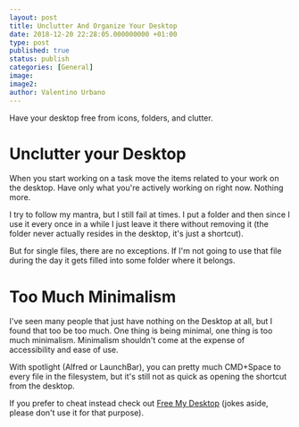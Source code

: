 ```yaml
---
layout: post
title: Unclutter And Organize Your Desktop
date: 2018-12-20 22:28:05.000000000 +01:00
type: post
published: true
status: publish
categories: [General]
image:
image2:
author: Valentino Urbano
---
```


Have your desktop free from icons, folders, and clutter.

# Unclutter your Desktop

When you start working on a task move the items related to your work on the desktop. Have only what you're actively working on right now. Nothing more.

I try to follow my mantra, but I still fail at times. I put a folder and then since I use it every once in a while I just leave it there without removing it (the folder never actually resides in the desktop, it's just a shortcut).

But for single files, there are no exceptions. If I'm not going to use that file during the day it gets filled into some folder where it belongs.

# Too Much Minimalism

I've seen many people that just have nothing on the Desktop at all, but I found that too be too much. One thing is being minimal, one thing is too much minimalism. Minimalism shouldn't come at the expense of accessibility and ease of use.

With spotlight (Alfred or LaunchBar), you can pretty much CMD+Space to every file in the filesystem, but it's still not as quick as opening the shortcut from the desktop.

If you prefer to cheat instead check out [Free My Desktop][0] (jokes aside, please don't use it for that purpose).

[0]: http://www.valentinourbano.com/Free-my-desktop-mac-app.html
